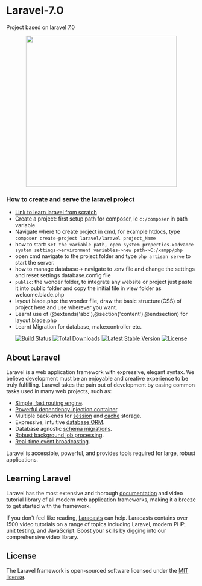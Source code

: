 # Laravel-7.0
Project based on laravel 7.0
<p align="center"><img src="https://res.cloudinary.com/dtfbvvkyp/image/upload/v1566331377/laravel-logolockup-cmyk-red.svg" width="400"></p>

### How to create and serve the laravel project
* [Link to learn laravel from scratch](https://laracasts.com/series/laravel-6-from-scratch/)
* Create a project: first setup path for composer, ie `c:/composer` in path variable.  
* Navigate where to create project in cmd, for example htdocs, type `composer create-project laravel/laravel project_Name`  
* how to start: `set the variable path, open system properties->advance system settings->environment variables->new path->C:/xampp/php` 
* open cmd navigate to the project folder and type `php artisan serve` to start the server.
* how to manage database-> navigate to .env file and change the settings and reset settings database.config file
* `public`: the wonder folder, to integrate any website or project just paste it into public folder and copy the initial file in view folder as welcome.blade.php  
* layout.blade.php: the wonder file, draw the basic structure(CSS) of project here and use wherever you want.
* Learnt use of (@extends('abc'),@section('content'),@endsection) for layout.blade.php
* Learnt Migration for database, make:controller etc.
<p align="center">
<a href="https://travis-ci.org/laravel/framework"><img src="https://travis-ci.org/laravel/framework.svg" alt="Build Status"></a>
<a href="https://packagist.org/packages/laravel/framework"><img src="https://poser.pugx.org/laravel/framework/d/total.svg" alt="Total Downloads"></a>
<a href="https://packagist.org/packages/laravel/framework"><img src="https://poser.pugx.org/laravel/framework/v/stable.svg" alt="Latest Stable Version"></a>
<a href="https://packagist.org/packages/laravel/framework"><img src="https://poser.pugx.org/laravel/framework/license.svg" alt="License"></a>
</p>

## About Laravel

Laravel is a web application framework with expressive, elegant syntax. We believe development must be an enjoyable and creative experience to be truly fulfilling. Laravel takes the pain out of development by easing common tasks used in many web projects, such as:

- [Simple, fast routing engine](https://laravel.com/docs/routing).
- [Powerful dependency injection container](https://laravel.com/docs/container).
- Multiple back-ends for [session](https://laravel.com/docs/session) and [cache](https://laravel.com/docs/cache) storage.
- Expressive, intuitive [database ORM](https://laravel.com/docs/eloquent).
- Database agnostic [schema migrations](https://laravel.com/docs/migrations).
- [Robust background job processing](https://laravel.com/docs/queues).
- [Real-time event broadcasting](https://laravel.com/docs/broadcasting).

Laravel is accessible, powerful, and provides tools required for large, robust applications.

## Learning Laravel

Laravel has the most extensive and thorough [documentation](https://laravel.com/docs) and video tutorial library of all modern web application frameworks, making it a breeze to get started with the framework.

If you don't feel like reading, [Laracasts](https://laracasts.com) can help. Laracasts contains over 1500 video tutorials on a range of topics including Laravel, modern PHP, unit testing, and JavaScript. Boost your skills by digging into our comprehensive video library.

## License

The Laravel framework is open-sourced software licensed under the [MIT license](https://opensource.org/licenses/MIT).

